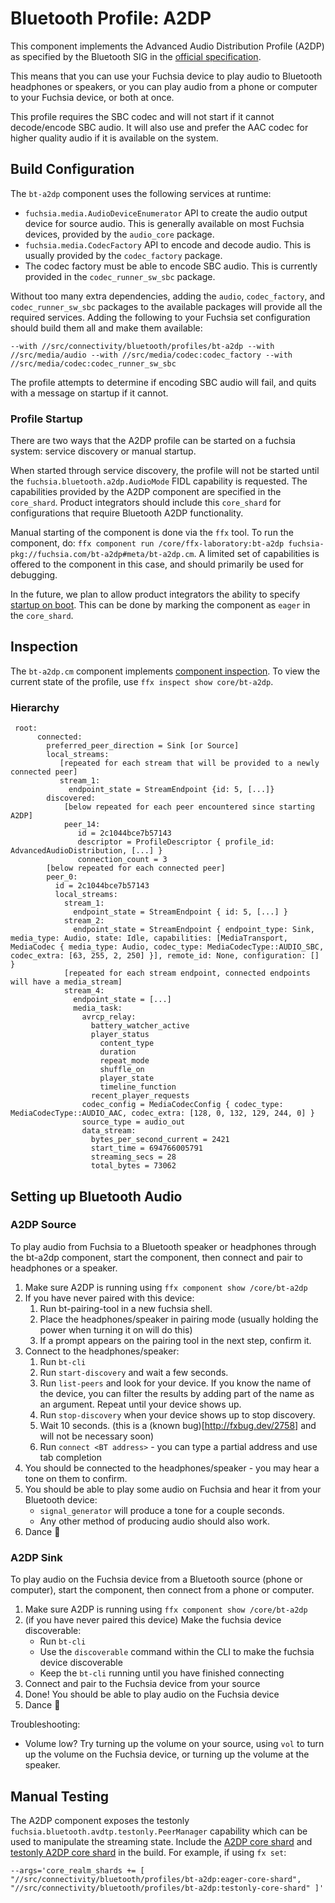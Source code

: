 # Bluetooth Profile: A2DP

This component implements the Advanced Audio Distribution Profile (A2DP) as
specified by the Bluetooth SIG in the [official specification](https://www.bluetooth.org/docman/handlers/downloaddoc.ashx?doc_id=457083).

This means that you can use your Fuchsia device to play audio to Bluetooth
headphones or speakers, or you can play audio from a phone or computer to your Fuchsia device,
or both at once.

This profile requires the SBC codec and will not start if it cannot decode/encode SBC audio.
It will also use and prefer the AAC codec for higher quality audio if it is available on the system.

## Build Configuration

The `bt-a2dp` component uses the following services at runtime:
  - `fuchsia.media.AudioDeviceEnumerator` API to create the audio output device
     for source audio.  This is generally available on most Fuchsia devices,
     provided by the `audio_core` package.
  - `fuchsia.media.CodecFactory` API to encode and decode audio. This is usually provided by
     the `codec_factory` package.
  - The codec factory must be able to encode SBC audio. This is currently
     provided in the `codec_runner_sw_sbc` package.

Without too many extra dependencies, adding the `audio`, `codec_factory`, and
`codec_runner_sw_sbc` packages to the available packages will provide all the
required services. Adding the following to your Fuchsia set configuration
should build them all and make them available:

`--with //src/connectivity/bluetooth/profiles/bt-a2dp --with //src/media/audio --with //src/media/codec:codec_factory --with //src/media/codec:codec_runner_sw_sbc`

The profile attempts to determine if encoding SBC audio will fail, and quits with a message on
startup if it cannot.

### Profile Startup

There are two ways that the A2DP profile can be started on a fuchsia system: service discovery or
manual startup.

When started through service discovery, the profile will not be started until the
`fuchsia.bluetooth.a2dp.AudioMode` FIDL capability is requested. The capabilities provided by the
A2DP component are specified in the `core_shard`. Product integrators should include this
`core_shard` for configurations that require Bluetooth A2DP functionality.

Manual starting of the component is done via the `ffx` tool. To run the component, do:
`ffx component run /core/ffx-laboratory:bt-a2dp fuchsia-pkg://fuchsia.com/bt-a2dp#meta/bt-a2dp.cm`. A limited set of capabilities
is offered to the component in this case, and should primarily be used for debugging.

In the future, we plan to allow product integrators the ability to specify
[startup on boot](https://fxbug.dev/78801). This can be done by marking the component as `eager`
in the `core_shard`.

## Inspection

The `bt-a2dp.cm` component implements
[component inspection](https://fuchsia.dev/fuchsia-src/development/diagnostics/inspect).
To view the current state of the profile, use `ffx inspect show core/bt-a2dp`.

### Hierarchy

```
 root:
      connected:
        preferred_peer_direction = Sink [or Source]
        local_streams:
           [repeated for each stream that will be provided to a newly connected peer]
           stream_1:
             endpoint_state = StreamEndpoint {id: 5, [...]}
        discovered:
            [below repeated for each peer encountered since starting A2DP]
            peer_14:
               id = 2c1044bce7b57143
               descriptor = ProfileDescriptor { profile_id: AdvancedAudioDistribution, [...] }
               connection_count = 3
        [below repeated for each connected peer]
        peer_0:
          id = 2c1044bce7b57143
          local_streams:
            stream_1:
              endpoint_state = StreamEndpoint { id: 5, [...] }
            stream_2:
              endpoint_state = StreamEndpoint { endpoint_type: Sink, media_type: Audio, state: Idle, capabilities: [MediaTransport, MediaCodec { media_type: Audio, codec_type: MediaCodecType::AUDIO_SBC, codec_extra: [63, 255, 2, 250] }], remote_id: None, configuration: [] }
            [repeated for each stream endpoint, connected endpoints will have a media_stream]
            stream_4:
              endpoint_state = [...]
              media_task:
                avrcp_relay:
                  battery_watcher_active
                  player_status
                    content_type
                    duration
                    repeat_mode
                    shuffle_on
                    player_state
                    timeline_function
                  recent_player_requests
                codec_config = MediaCodecConfig { codec_type: MediaCodecType::AUDIO_AAC, codec_extra: [128, 0, 132, 129, 244, 0] }
                source_type = audio_out
                data_stream:
                  bytes_per_second_current = 2421
                  start_time = 694766005791
                  streaming_secs = 28
                  total_bytes = 73062

```

## Setting up Bluetooth Audio

### A2DP Source

To play audio from Fuchsia to a Bluetooth speaker or headphones through the bt-a2dp component,
start the component, then connect and pair to headphones or a speaker.

1. Make sure A2DP is running using `ffx component show /core/bt-a2dp`
1. If you have never paired with this device:
    1. Run bt-pairing-tool in a new fuchsia shell.
    1. Place the headphones/speaker in pairing mode
       (usually holding the power when turning it on will do this)
    1. If a prompt appears on the pairing tool in the next step, confirm it.
1. Connect to the headphones/speaker:
    1. Run `bt-cli`
    1. Run `start-discovery` and wait a few seconds.
    1. Run `list-peers` and look for your device.
       If you know the name of the device, you can filter the results by adding part of the name
       as an argument.  Repeat until your device shows up.
    1. Run `stop-discovery` when your device shows up to stop discovery.
    1. Wait 10 seconds. (this is a (known bug)[http://fxbug.dev/2758] and will not be necessary soon)
    1. Run `connect <BT address>` - you can type a partial address and use tab completion
1. You should be connected to the headphones/speaker - you may hear a tone on them to confirm.
1. You should be able to play some audio on Fuchsia and hear it from your Bluetooth device:
    - `signal_generator` will produce a tone for a couple seconds.
    - Any other method of producing audio should also work.
1. Dance 💃


### A2DP Sink

To play audio on the Fuchsia device from a Bluetooth source (phone or computer),
start the component, then connect from a phone or computer.

1. Make sure A2DP is running using `ffx component show /core/bt-a2dp`
1. (if you have never paired this device) Make the fuchsia device discoverable:
    - Run `bt-cli`
    - Use the `discoverable` command within the CLI to make the fuchsia device discoverable
    - Keep the `bt-cli` running until you have finished connecting
1. Connect and pair to the Fuchsia device from your source
1. Done! You should be able to play audio on the Fuchsia device
1. Dance 💃

Troubleshooting:
  * Volume low? Try turning up the volume on your source, using `vol` to turn up the volume on
    the Fuchsia device, or turning up the volume at the speaker.

## Manual Testing

The A2DP component exposes the testonly `fuchsia.bluetooth.avdtp.testonly.PeerManager` capability
which can be used to manipulate the streaming state. Include the [A2DP core shard](//src/connectivity/bluetooth/profiles/bt-a2dp/meta/bt-a2dp-eager.core_shard.cml)
and [testonly A2DP core shard](//src/connectivity/bluetooth/profiles/bt-a2dp/meta/bt-a2dp-testonly.core_shard.cml)
in the build. For example, if using `fx set`:

```
--args='core_realm_shards += [ "//src/connectivity/bluetooth/profiles/bt-a2dp:eager-core-shard", "//src/connectivity/bluetooth/profiles/bt-a2dp:testonly-core-shard" ]'
```
